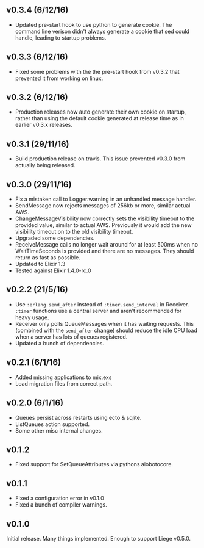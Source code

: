 v0.3.4 (6/12/16)
---

- Updated pre-start hook to use python to generate cookie.  The command line
  verison didn't always generate a cookie that sed could handle, leading to
  startup problems.

v0.3.3 (6/12/16)
---

- Fixed some problems with the the pre-start hook from v0.3.2 that prevented it
  from working on linux.

v0.3.2 (6/12/16)
---

- Production releases now auto generate their own cookie on startup, rather
  than using the default cookie generated at release time as in earlier v0.3.x
  releases.

v0.3.1 (29/11/16)
---

- Build production release on travis. This issue prevented v0.3.0 from actually
  being released.

v0.3.0 (29/11/16)
---

- Fix a mistaken call to Logger.warning in an unhandled message handler.
- SendMessage now rejects messages of 256kb or more, similar actual AWS.
- ChangeMessageVisibility now correctly sets the visibility timeout to the
  provided value, similar to actual AWS. Previously it would add the new
  visibility timeout on to the old visibility timeout.
- Upgraded some dependencies.
- ReceiveMessage calls no longer wait around for at least 500ms when no
  WaitTimeSeconds is provided and there are no messages. They should return as
  fast as possible.
- Updated to Elixir 1.3
- Tested against Elixir 1.4.0-rc.0

v0.2.2 (21/5/16)
---

- Use `:erlang.send_after` instead of `:timer.send_interval` in Receiver.
  `:timer` functions use a central server and aren't recommended for heavy
  usage.
- Receiver only polls QueueMessages when it has waiting requests.  This
  (combined with the `send_after` change) should reduce the idle CPU load when
  a server has lots of queues registered.
- Updated a bunch of dependencies.

v0.2.1 (6/1/16)
----

- Added missing applications to mix.exs
- Load migration files from correct path.

v0.2.0 (6/1/16)
----

- Queues persist across restarts using ecto & sqlite.
- ListQueues action supported.
- Some other misc internal changes.

v0.1.2
----

- Fixed support for SetQueueAttributes via pythons aiobotocore.

v0.1.1
-----

- Fixed a configuration error in v0.1.0
- Fixed a bunch of compiler warnings.

v0.1.0
-----

Initial release.  Many things implemented.  Enough to support Liege v0.5.0.

